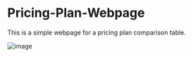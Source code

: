 # Pricing-Plan-Webpage
This is a simple webpage for a pricing plan comparison table. 

![image](https://github.com/fionaharia/Pricing-Plan-Webpage/assets/112898171/904d95dd-2ca8-4ee5-bc14-5203fbf6ff55)
